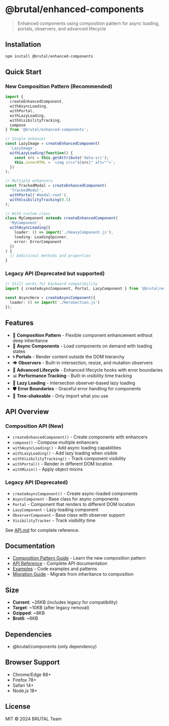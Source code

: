 # @brutal/enhanced-components

> Enhanced components using composition pattern for async loading, portals, observers, and advanced lifecycle

## Installation

```bash
npm install @brutal/enhanced-components
```

## Quick Start

### New Composition Pattern (Recommended)

```typescript
import { 
  createEnhancedComponent,
  withAsyncLoading,
  withPortal,
  withLazyLoading,
  withVisibilityTracking,
  compose
} from '@brutal/enhanced-components';

// Single enhancer
const LazyImage = createEnhancedComponent(
  'LazyImage',
  withLazyLoading(function() {
    const src = this.getAttribute('data-src');
    this.innerHTML = `<img src="${src}" alt="">`;
  })
);

// Multiple enhancers
const TrackedModal = createEnhancedComponent(
  'TrackedModal',
  withPortal('#modal-root'),
  withVisibilityTracking(0.5)
);

// With custom class
class MyComponent extends createEnhancedComponent(
  'MyComponent',
  withAsyncLoading({
    loader: () => import('./HeavyComponent.js'),
    loading: LoadingSpinner,
    error: ErrorComponent
  })
) {
  // Additional methods and properties
}
```

### Legacy API (Deprecated but supported)

```typescript
// Still works for backward compatibility
import { createAsyncComponent, Portal, LazyComponent } from '@brutal/enhanced-components';

const AsyncHero = createAsyncComponent({
  loader: () => import('./HeroSection.js')
});
```

## Features

- 🧩 **Composition Pattern** - Flexible component enhancement without deep inheritance
- 🚀 **Async Components** - Load components on demand with loading states
- 🌀 **Portals** - Render content outside the DOM hierarchy
- 👁️ **Observers** - Built-in intersection, resize, and mutation observers
- 🔄 **Advanced Lifecycle** - Enhanced lifecycle hooks with error boundaries
- 📊 **Performance Tracking** - Built-in visibility time tracking
- 🎯 **Lazy Loading** - Intersection observer-based lazy loading
- 🛡️ **Error Boundaries** - Graceful error handling for components
- 🌳 **Tree-shakeable** - Only import what you use

## API Overview

### Composition API (New)
- `createEnhancedComponent()` - Create components with enhancers
- `compose()` - Compose multiple enhancers
- `withAsyncLoading()` - Add async loading capabilities
- `withLazyLoading()` - Add lazy loading when visible
- `withVisibilityTracking()` - Track component visibility
- `withPortal()` - Render in different DOM location
- `withMixin()` - Apply object mixins

### Legacy API (Deprecated)
- `createAsyncComponent()` - Create async-loaded components
- `AsyncComponent` - Base class for async components
- `Portal` - Component that renders to different DOM location
- `LazyComponent` - Lazy-loading component
- `ObserverComponent` - Base class with observer support
- `VisibilityTracker` - Track visibility time

See [API.md](./API.md) for complete reference.

## Documentation

- [Composition Pattern Guide](./COMPOSITION-PATTERN.md) - Learn the new composition pattern
- [API Reference](./API.md) - Complete API documentation
- [Examples](./EXAMPLES.md) - Code examples and patterns
- [Migration Guide](./MIGRATION.md) - Migrate from inheritance to composition

## Size

- **Current**: ~26KB (includes legacy for compatibility)
- **Target**: ~10KB (after legacy removal)
- **Gzipped**: ~8KB
- **Brotli**: ~6KB

## Dependencies

- @brutal/components (only dependency)

## Browser Support

- Chrome/Edge 88+
- Firefox 78+
- Safari 14+
- Node.js 18+

## License

MIT © 2024 BRUTAL Team